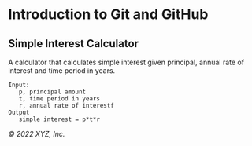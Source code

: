 # Introduction to Git and GitHub

## Simple Interest Calculator

A calculator that calculates simple interest given principal, annual rate of interest and time period in years.

```
Input:
   p, principal amount
   t, time period in years
   r, annual rate of interestf
Output
   simple interest = p*t*r
```

_© 2022 XYZ, Inc._
